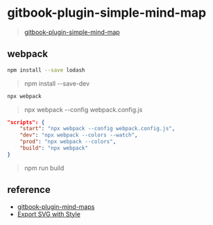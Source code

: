 # gitbook-plugin-simple-mind-map

> [gitbook-plugin-simple-mind-map](gitbook-plugin-simple-mind-map)

## webpack

```bash
npm install --save lodash
```

> npm install --save-dev

```bash
npx webpack
```

> npx webpack --config webpack.config.js

```json
"scripts": {
    "start": "npx webpack --config webpack.config.js",
    "dev": "npx webpack --colors --watch",
    "prod": "npx webpack --colors",
    "build": "npx webpack"
}
```

> npm run build

## reference

- [gitbook-plugin-mind-maps](https://www.npmjs.com/package/gitbook-plugin-mind-maps)
- [Export SVG with Style](https://chrome.google.com/webstore/detail/dkjdcaddoplepioppogpckelchefhddi)
